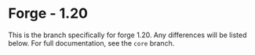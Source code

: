 # Forge - 1.20

This is the branch specifically for forge 1.20.
Any differences will be listed below. For full documentation, see the `core` branch.
